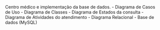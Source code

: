 Centro médico e implementação da base de dados. - Diagrama de Casos de Uso - Diagrama de Classes - Diagrama de Estados da consulta - Diagrama de Atividades do atendimento - Diagrama Relacional - Base de dados (MySQL)

